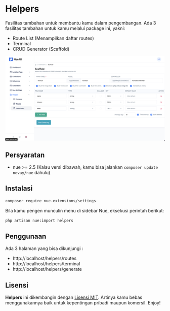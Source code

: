 Helpers
======

Fasilitas tambahan untuk membantu kamu dalam pengembangan. Ada 3 fasilitas tambahan untuk kamu melalui package ini, yakni:
- Route List (Menampilkan daftar routes)
- Terminal
- CRUD Generator (Scaffold)

![ss-generator](https://raw.githubusercontent.com/novay/imagehost/master/github/nue-generator.png)

## Persyaratan

* nue >= 2.5 (Kalau versi dibawah, kamu bisa jalankan `composer update novay/nue` dahulu)

## Instalasi

```bash
composer require nue-extensions/settings
```

Bila kamu pengen munculin menu di sidebar Nue, eksekusi perintah berikut:
```bash
php artisan nue:import helpers
```

## Penggunaan

Ada 3 halaman yang bisa dikunjungi :
- http://localhost/helpers/routes
- http://localhost/helpers/terminal
- http://localhost/helpers/generate

## Lisensi

**Helpers** ini dikembangin dengan [Lisensi MIT](LICENSE.md). Artinya kamu bebas menggunakannya baik untuk kepentingan pribadi maupun komersil. Enjoy!